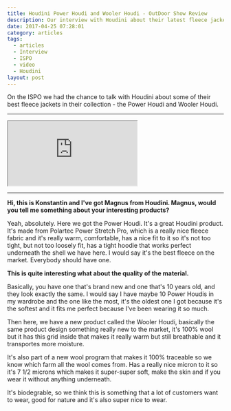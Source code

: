 ```yaml
---
title: Houdini Power Houdi and Wooler Houdi - OutDoor Show Review
description: Our interview with Houdini about their latest fleece jackets.
date: 2017-04-25 07:28:01
category: articles
tags:
  - articles
  - Interview
  - ISPO
  - video
  - Houdini
layout: post
---
```

On the ISPO we had the chance to talk with Houdini about some of their best fleece jackets in their collection - the Power Houdi and Wooler Houdi.

---

<div class="embed-responsive embed-responsive-16by9">
    <iframe class="embed-responsive-item" src="https://www.youtube.com/embed/Wa7DCO-aj3I"></iframe>
</div>

---

<!--more-->

**Hi, this is Konstantin and I've got Magnus from Houdini. Magnus, would you tell me something about your interesting products?**

Yeah, absolutely. Here we got the Power Houdi. It's a great Houdini product. It's made from Polartec Power Stretch Pro, which is a really nice fleece fabric and it's really warm, comfortable, has a nice fit to it so it's not too tight, but not too loosely fit, has a tight hoodie that works perfect underneath the shell we have here. I would say it's the best fleece on the market. Everybody should have one.

**This is quite interesting what about the quality of the material.**

Basically, you have one that's brand new and one that's 10 years old, and they look exactly the same. I would say I have maybe 10 Power Houdis in my wardrobe and the one like the most, it's the oldest one I got because it's the softest and it fits me perfect because I've been wearing it so much.

Then here, we have a new product called the Wooler Houdi, basically the same product design something really new to the market, it's 100% wool but it has this grid inside that makes it really warm but still breathable and it transportes more moisture.

It's also part of a new wool program that makes it 100% traceable so we know which farm all the wool comes from. Has a really nice micron to it so it's 7 1/2 microns which makes it super-super soft, make the skin and if you wear it without anything underneath.

It's biodegrable, so we think this is something that a lot of customers want to wear, good for nature and it's also super nice to wear.
